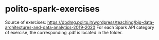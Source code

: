 # polito-spark-exercises

Source of exercises: https://dbdmg.polito.it/wordpress/teaching/big-data-architectures-and-data-analytics-2019-2020
For each Spark API category of exercise, the corresponding .pdf is located in the folder.  
